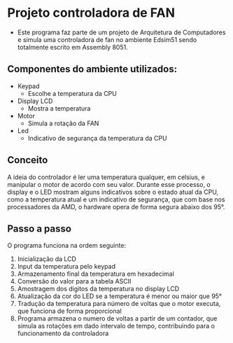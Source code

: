 # Projeto controladora de FAN

- Este programa faz parte de um projeto de Arquitetura de Computadores e simula uma controladora de fan no ambiente Edsim51 sendo totalmente escrito em Assembly 8051.

## Componentes do ambiente utilizados:
- Keypad
  - Escolhe a temperatura da CPU
- Display LCD
  - Mostra a temperatura
- Motor
  - Simula a rotação da FAN
- Led
  - Indicativo de segurança da temperatura da CPU

## Conceito

A ideia do controlador é ler uma temperatura qualquer, em celsius, e manipular o motor de acordo com seu valor. Durante esse processo, o display e o LED mostram alguns indicativos sobre o estado atual da CPU, como a temperatura atual e um indicativo de segurança, que com base nos processadores da AMD, o hardware opera de forma segura abaixo dos 95°.

## Passo a passo
O programa funciona na ordem seguinte:

1. Inicialização da LCD
2. Input da temperatura pelo keypad
3. Armazenamento final da temperatura em hexadecimal
4. Conversão do valor para a tabela ASCII
5. Amostragem dos digitos da temperatura no display LCD
6. Atualização da cor do LED se a temperatura é menor ou maior que 95°
7. Tradução da temperatura para número de voltas que o motor executa, que funciona de forma proporcional
8. Programa armazena o numero de voltas a partir de um contador, que simula as rotações em dado intervalo de tempo, contribuindo para o funcionamento da controladora
